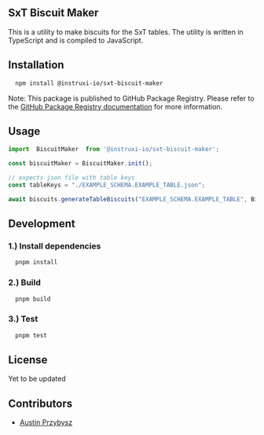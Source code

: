 ## SxT Biscuit Maker

This is a utility to make biscuits for the SxT tables. The utility is written in TypeScript and is compiled to JavaScript.

## Installation

```bash
  npm install @instruxi-io/sxt-biscuit-maker
```

Note: This package is published to GitHub Package Registry. Please refer to the [GitHub Package Registry documentation](https://help.github.com/en/packages/using-github-packages-with-your-projects-ecosystem/configuring-npm-for-use-with-github-packages) for more information.


## Usage

```typescript
import  BiscuitMaker  from '@instruxi-io/sxt-biscuit-maker';

const biscuitMaker = BiscuitMaker.init();

// expects json file with table keys
const tableKeys = "./EXAMPLE_SCHEMA.EXAMPLE_TABLE.json";

await biscuits.generateTableBiscuits("EXAMPLE_SCHEMA.EXAMPLE_TABLE", BiscuitMaker, tableKeys);
```


## Development

### 1.) Install dependencies
```bash
  pnpm install
```

### 2.) Build
```bash
  pnpm build
```

### 3.) Test
```bash
  pnpm test
```


## License
Yet to be updated

## Contributors

- [Austin Przybysz](https://github.com/austpryb)
